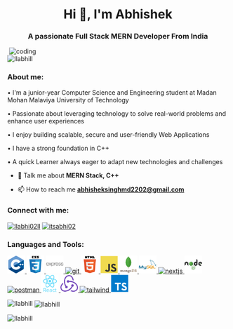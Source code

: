 <h1 align="center">Hi 👋, I'm Abhishek</h1>
<h3 align="center">A passionate Full Stack MERN Developer From India</h3>
<img align="right" alt="coding" width="500" src="https://github.com/user-attachments/assets/74526c2e-d54a-4745-be45-40111e0e9959">
<p align="left"> <img src="https://komarev.com/ghpvc/?username=llabhill&label=Profile%20views&color=0e75b6&style=flat" alt="llabhill" /> </p>

<h3 align="left">About me:</h3>
<div align="left">
<p>• I'm a junior-year Computer Science and Engineering student at Madan Mohan Malaviya University of Technology</p>
<p>• Passionate about leveraging technology to solve real-world problems and enhance user experiences</p>
<p>• I enjoy building scalable, secure and user-friendly Web Applications</p>
<p>• I have a strong foundation in C++</p> 
<p>• A quick Learner always eager to adapt new technologies and challenges</p>
</div>

- 💬 Talk me about **MERN Stack, C++**

- 📫 How to reach me **abhisheksinghmd2202@gmail.com**

<h3 align="left">Connect with me:</h3>
<p align="left">
<a href="https://linkedin.com/in/llabhi02ll" target="blank"><img align="center" src="https://raw.githubusercontent.com/rahuldkjain/github-profile-readme-generator/master/src/images/icons/Social/linked-in-alt.svg" alt="llabhi02ll" height="30" width="40" /></a>
<a href="https://instagram.com/itsabhi02" target="blank"><img align="center" src="https://raw.githubusercontent.com/rahuldkjain/github-profile-readme-generator/master/src/images/icons/Social/instagram.svg" alt="itsabhi02" height="30" width="40" /></a>
</p>

<h3 align="left">Languages and Tools:</h3>
<p align="left"> <a href="https://www.w3schools.com/cpp/" target="_blank" rel="noreferrer"> <img src="https://raw.githubusercontent.com/devicons/devicon/master/icons/cplusplus/cplusplus-original.svg" alt="cplusplus" width="40" height="40"/> </a> <a href="https://www.w3schools.com/css/" target="_blank" rel="noreferrer"> <img src="https://raw.githubusercontent.com/devicons/devicon/master/icons/css3/css3-original-wordmark.svg" alt="css3" width="40" height="40"/> </a> <a href="https://expressjs.com" target="_blank" rel="noreferrer"> <img src="https://raw.githubusercontent.com/devicons/devicon/master/icons/express/express-original-wordmark.svg" alt="express" width="40" height="40"/> </a> <a href="https://git-scm.com/" target="_blank" rel="noreferrer"> <img src="https://www.vectorlogo.zone/logos/git-scm/git-scm-icon.svg" alt="git" width="40" height="40"/> </a> <a href="https://www.w3.org/html/" target="_blank" rel="noreferrer"> <img src="https://raw.githubusercontent.com/devicons/devicon/master/icons/html5/html5-original-wordmark.svg" alt="html5" width="40" height="40"/> </a> <a href="https://developer.mozilla.org/en-US/docs/Web/JavaScript" target="_blank" rel="noreferrer"> <img src="https://raw.githubusercontent.com/devicons/devicon/master/icons/javascript/javascript-original.svg" alt="javascript" width="40" height="40"/> </a> <a href="https://www.mongodb.com/" target="_blank" rel="noreferrer"> <img src="https://raw.githubusercontent.com/devicons/devicon/master/icons/mongodb/mongodb-original-wordmark.svg" alt="mongodb" width="40" height="40"/> </a> <a href="https://www.mysql.com/" target="_blank" rel="noreferrer"> <img src="https://raw.githubusercontent.com/devicons/devicon/master/icons/mysql/mysql-original-wordmark.svg" alt="mysql" width="40" height="40"/> </a> <a href="https://nextjs.org/" target="_blank" rel="noreferrer"> <img src="https://cdn.worldvectorlogo.com/logos/nextjs-2.svg" alt="nextjs" width="40" height="40"/> </a> <a href="https://nodejs.org" target="_blank" rel="noreferrer"> <img src="https://raw.githubusercontent.com/devicons/devicon/master/icons/nodejs/nodejs-original-wordmark.svg" alt="nodejs" width="40" height="40"/> </a> <a href="https://postman.com" target="_blank" rel="noreferrer"> <img src="https://www.vectorlogo.zone/logos/getpostman/getpostman-icon.svg" alt="postman" width="40" height="40"/> </a> <a href="https://reactjs.org/" target="_blank" rel="noreferrer"> <img src="https://raw.githubusercontent.com/devicons/devicon/master/icons/react/react-original-wordmark.svg" alt="react" width="40" height="40"/> </a> <a href="https://redux.js.org" target="_blank" rel="noreferrer"> <img src="https://raw.githubusercontent.com/devicons/devicon/master/icons/redux/redux-original.svg" alt="redux" width="40" height="40"/> </a> <a href="https://tailwindcss.com/" target="_blank" rel="noreferrer"> <img src="https://www.vectorlogo.zone/logos/tailwindcss/tailwindcss-icon.svg" alt="tailwind" width="40" height="40"/> </a> <a href="https://www.typescriptlang.org/" target="_blank" rel="noreferrer"> <img src="https://raw.githubusercontent.com/devicons/devicon/master/icons/typescript/typescript-original.svg" alt="typescript" width="40" height="40"/> </a> </p>

<p><img align="left" src="https://github-readme-stats.vercel.app/api/top-langs?username=llabhill&show_icons=true&locale=en&layout=compact" alt="llabhill" /></p>

<p>&nbsp;<img align="center" src="https://github-readme-stats.vercel.app/api?username=llabhill&show_icons=true&locale=en" alt="llabhill" /></p>

<p><img align="center" src="https://github-readme-streak-stats.herokuapp.com/?user=llabhill&" alt="llabhill" /></p>
